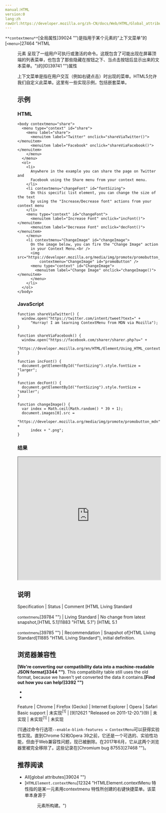 ```yaml
---
manual:HTML
version:0
lang:zh
rawUrl:https://developer.mozilla.org/zh-CN/docs/Web/HTML/Global_attributes/contextmenu#
---
```




`**contextmenu**`[全局属性]39024 "")是指用于某个元素的“上下文菜单”的[`<menu>`]27464 "HTML <menu> 元素 呈现了一组用户可执行或激活的命令。这既包含了可能出现在屏幕顶端的列表菜单，也包含了那些隐藏在按钮之下、当点击按钮后显示出来的文本菜单。")的[ID]39741 "")属性


上下文菜单是指在用户交互（例如右键点击）时出现的菜单。HTML5允许我们自定义此菜单。这里有一些实现示例，包括嵌套菜单。



## 示例<a name="示例"></a>

### HTML<a name="HTML"></a>

```
<body contextmenu="share">
  <menu type="context" id="share">
    <menu label="share">
      <menuitem label="Twitter" onclick="shareViaTwitter()"></menuitem>
      <menuitem label="Facebook" onclick="shareViaFacebook()"></menuitem>
    </menu>
  </menu>
  <ol>
    <li>
      Anywhere in the example you can share the page on Twitter and
      Facebook using the Share menu from your context menu.
    </li>
    <li contextmenu="changeFont" id="fontSizing">
      On this specific list element, you can change the size of the text
      by using the "Increase/Decrease font" actions from your context menu
    </li>
    <menu type="context" id="changeFont">
      <menuitem label="Increase Font" onclick="incFont()"></menuitem>
      <menuitem label="Decrease Font" onclick="decFont()"></menuitem>
    </menu>
    <li contextmenu="ChangeImage" id="changeImage">
      On the image below, you can fire the "Change Image" action
      in your Context Menu.<br />
      <img src="https://developer.mozilla.org/media/img/promote/promobutton_mdn5.png"
          contextmenu="ChangeImage" id="promoButton" />
      <menu type="context" id="ChangeImage">
        <menuitem label="Change Image" onclick="changeImage()"></menuitem>
      </menu>
    </li>
  </ol>
</body>
```

### JavaScript<a name="JavaScript"></a>

```
function shareViaTwitter() {
  window.open("https://twitter.com/intent/tweet?text=" +
      "Hurray! I am learning ContextMenu from MDN via Mozilla");
}

function shareViaFacebook() {
  window.open("https://facebook.com/sharer/sharer.php?u=" +
      "https://developer.mozilla.org/en/HTML/Element/Using_HTML_context_menus");
}

function incFont() {
  document.getElementById("fontSizing").style.fontSize = "larger";
}

function decFont() {
  document.getElementById("fontSizing").style.fontSize = "smaller";
}

function changeImage() {
  var index = Math.ceil(Math.random() * 39 + 1);
  document.images[0].src =
      "https://developer.mozilla.org/media/img/promote/promobutton_mdn" +
      index + ".png";
}
```

### 结果<a name="结果"></a>


<iframe src='https://mdn.mozillademos.org/zh-CN/docs/Web/HTML/Global_attributes/contextmenu$samples/示例?revision=1296243' width='100%' height='400'></iframe>



## 说明<a name="说明"></a>

Specification | Status | Comment 
[HTML Living Standard<br></br><small>contextmenu</small>]39784 "") | Living Standard | No change from latest snapshot,[HTML 5.1]11883 "HTML 5.1") 
[HTML 5.1<br></br><small>contextmenu</small>]39785 "") | Recommendation | Snapshot of[HTML Living Standard]11885 "HTML Living Standard"), initial definition. 


## 浏览器兼容性<a name="浏览器兼容性"></a>


**[We&#39;re converting our compatibility data into a machine-readable JSON format]3344 "")**. This compatibility table still uses the old format, because we haven&#39;t yet converted the data it contains.**[Find out how you can help!]3392 "")**


* 
* 

Feature | Chrome | Firefox (Gecko) | Internet Explorer | Opera | Safari 
Basic support | 未实现<sup>[1]</sup> | [9]12621 "Released on 2011-12-20.")(9) | 未实现 | 未实现<sup>[1]</sup> | 未实现 





[1]通过命令行选项`--enable-blink-features = ContextMenu`可以获得实验性实现。直到Chrome 52和Opera 39之前，它还是一个可选的、实验性功能，但由于Web兼容性问题，现已被删除。在2017年6月，它从这两个浏览器里被完全移除了。这些记录在[Chromium bug 87553]27468 "")。


## 推荐阅读<a name="推荐阅读"></a>

* All[global attributes]39024 "")
* [`HTMLElement.contextMenu`]12324 "HTMLElement.contextMenu 特性指的是某一元素用contextmenu 特性所创建的右键快捷菜单。该菜单本身源于 <menu> 元素所构建。")




